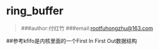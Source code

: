 # ring_buffer
>###author:付红竹
>###email:rootfuhongzhu@163.com


##参考kfifo是内核里面的一个First In First Out数据结构
